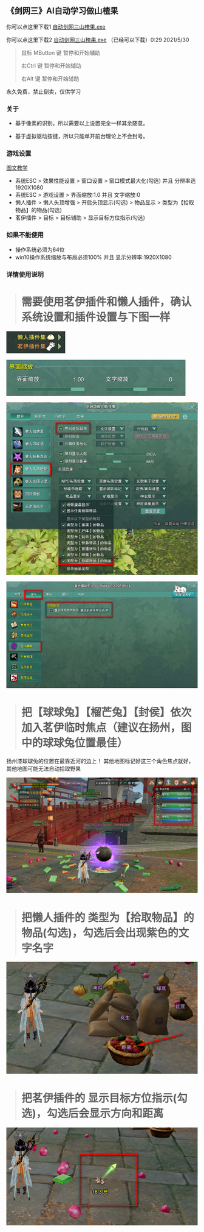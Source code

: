 ## 《剑网三》AI自动学习做山楂果

你可以点这里下载1 [自动剑网三山楂果.exe](#)

你可以点这里下载2 [自动剑网三山楂果.exe](https://wwa.lanzoui.com/itIyHpli9qj) （已经可以下载）0:29 2021/5/30

> 鼠标 MButton 键 暂停和开始辅助
> 
> 右Ctrl 键 暂停和开始辅助
> 
> 右Alt 键 暂停和开始辅助

永久免费，禁止倒卖，仅供学习

### 关于
+ 基于像素的识别，所以需要以上设置完全一样其余随意。

+ 基于虚拟驱动按键，所以只能单开前台理论上不会封号。


### 游戏设置
[图文教学](#详情使用说明)
 - 系统ESC > 效果性能设置 > 窗口设置 > 窗口模式最大化(勾选) 并且 分辨率选1920X1080
 - 系统ESC > 游戏设置 > 界面缩放:1.0 并且 文字缩放:0
 - 懒人插件 > 懒人头顶增强 > 开启头顶显示(勾选) > 物品显示 > 类型为【拾取物品】的物品(勾选)
 - 茗伊插件 > 目标 > 目标辅助 > 显示目标方位指示(勾选)

### 如果不能使用
 - 操作系统必须为64位
 - win10操作系统缩放与布局必须100% 并且 显示分辨率:1920X1080
 
### 详情使用说明
 > # 需要使用茗伊插件和懒人插件，确认系统设置和插件设置与下图一样
 ![1](1.png)
 
 ![1](2.png)
 
 ![1](3.png)
 
 ![1](4.png)


 > # 把【球球兔】【榴芒兔】【封侯】依次加入茗伊临时焦点（建议在扬州，图中的球球兔位置最佳）
  扬州漆球球兔的位置在最靠近河的边上！
  其他地图标记好这三个角色焦点就好，其他地图可能无法自动拾取野果
  
 ![1](5.png)
 
 > # 把懒人插件的 类型为【拾取物品】的物品(勾选)，勾选后会出现紫色的文字名字

 ![1](6.png)
 
 > # 把茗伊插件的 显示目标方位指示(勾选)，勾选后会显示方向和距离

 ![1](7.png)
